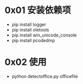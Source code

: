 # 0x01 安装依赖项
* pip install logger
* pip install oletools
* pip install win_unicode_console
* pip install pcodedmp

# 0x02 使用
* python detectoffice.py officefile